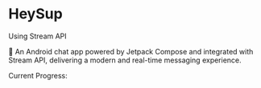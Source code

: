 ﻿# HeySup
Using Stream API

🚀 An Android chat app powered by Jetpack Compose and integrated with Stream API, delivering a modern and real-time messaging experience.


Current Progress: 








 
